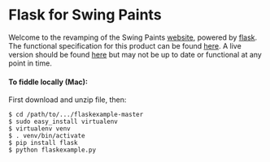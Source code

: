 Flask for Swing Paints
======================
Welcome to the revamping of the Swing Paints [website](hhtp://www.swingpaints.com/), powered by [flask](http://http://flask.pocoo.org/). The functional specification for this product can be found [here](https://github.com/Youppi3/flaskexample/blob/master/docs/FS.md#functional-specification). A live version should be found [here](http://www.hhscp.org/u/benc/wsgi/flaskexample/) but may not be up to date or functional at any point in time.

#### To fiddle locally (Mac): ####
First download and unzip file, then:
```
$ cd /path/to/.../flaskexample-master
$ sudo easy_install virtualenv
$ virtualenv venv
$ . venv/bin/activate
$ pip install flask
$ python flaskexample.py
```
